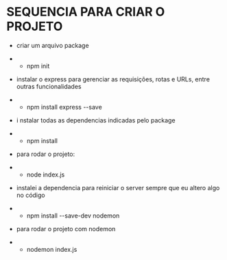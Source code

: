 # SEQUENCIA PARA CRIAR O PROJETO

* criar um arquivo package
* * npm init

* instalar o express para gerenciar as requisições, rotas e URLs, entre outras funcionalidades
* * npm install express --save

* i nstalar todas as dependencias indicadas pelo package
* * npm install

* para rodar o projeto:
* * node  index.js

* instalei a dependencia para reiniciar o server sempre que eu altero algo no código
* * npm install --save-dev nodemon

* para rodar o projeto com nodemon
* * nodemon index.js